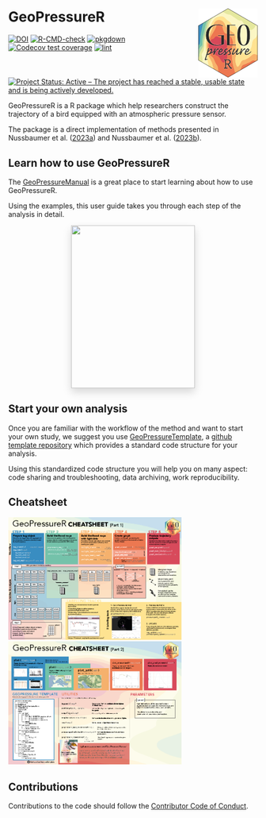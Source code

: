 
<!-- README.md is generated from README.Rmd. Please edit that file -->

# GeoPressureR <img src="man/figures/logo.png" align="right" height="139"/>

<!-- badges: start -->

[![DOI](https://zenodo.org/badge/DOI/10.5281/zenodo.7754457.svg)](https://doi.org/10.5281/zenodo.7754457)
[![R-CMD-check](https://github.com/Rafnuss/GeoPressureR/workflows/R-CMD-check/badge.svg)](https://github.com/Rafnuss/GeoPressureR/actions)
[![pkgdown](https://github.com/Rafnuss/GeoPressureR/actions/workflows/pkgdown.yaml/badge.svg)](https://github.com/Rafnuss/GeoPressureR/actions/workflows/pkgdown.yaml)
[![Codecov test
coverage](https://codecov.io/gh/Rafnuss/GeoPressureR/branch/master/graph/badge.svg)](https://app.codecov.io/gh/Rafnuss/GeoPressureR?branch=master)
[![lint](https://github.com/Rafnuss/GeoPressureR/actions/workflows/lint.yaml/badge.svg)](https://github.com/Rafnuss/GeoPressureR/actions/workflows/lint.yaml)
[![Project Status: Active – The project has reached a stable, usable
state and is being actively
developed.](https://www.repostatus.org/badges/latest/active.svg)](https://www.repostatus.org/#active)
<!-- badges: end -->

GeoPressureR is a R package which help researchers construct the
trajectory of a bird equipped with an atmospheric pressure sensor.

The package is a direct implementation of methods presented in
Nussbaumer et al. ([2023a](https://doi.org/10.1111/2041-210X.14043)) and
Nussbaumer et al. ([2023b](https://doi.org/10.1111/2041-210X.14082)).

## Learn how to use GeoPressureR

The
[GeoPressureManual](https://raphaelnussbaumer.com/GeoPressureManual/) is
a great place to start learning about how to use GeoPressureR.

Using the examples, this user guide takes you through each step of the
analysis in detail.

<p align="center">
<a href="https://raphaelnussbaumer.com/GeoPressureManual/"><img src="https://github.com/Rafnuss/GeoPressureManual/raw/main/assets/cover.png" style="margin: 0 1rem 0 1rem;box-shadow: 0 .5rem 1rem rgba(0,0,0,.15);" align="center" width="250" height="328"></a>
</p>

## Start your own analysis

Once you are familiar with the workflow of the method and want to start
your own study, we suggest you use
[GeoPressureTemplate](https://github.com/Rafnuss/GeoPressureTemplate), a
[github template
repository](https://docs.github.com/en/repositories/creating-and-managing-repositories/creating-a-template-repository)
which provides a standard code structure for your analysis.

Using this standardized code structure you will help you on many aspect:
code sharing and troubleshooting, data archiving, work reproducibility.

## Cheatsheet

<a href="https://github.com/Rafnuss/GeoPressureR/raw/master/man/figures/cheatsheet.pdf" target="_blank">
<img src="man/figures/cheatsheet-01.png" width="350"/>
<img src="man/figures/cheatsheet-02.png" width="350"/> </a>

## Contributions

Contributions to the code should follow the [Contributor Code of
Conduct](https://raphaelnussbaumer.com/GeoPressureR/CONTRIBUTING.html).
